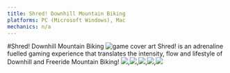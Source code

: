 ```yaml
---
title: Shred! Downhill Mountain Biking
platforms: PC (Microsoft Windows), Mac
mechanics: n/a
---
```

#Shred! Downhill Mountain Biking
![game cover art](//images.igdb.com/igdb/image/upload/t_thumb/kclcdq5isdyh1i55egmh.jpg "Logo Title Text 1")
Shred! is an adrenaline fuelled gaming experience that translates the intensity, flow and lifestyle of Downhill and Freeride Mountain Biking!
<img src="//images.igdb.com/igdb/image/upload/t_thumb/idgi0hm93qklipcez1hp.jpg"/>,<img src="//images.igdb.com/igdb/image/upload/t_thumb/agydstahnqmrlpallcx4.jpg"/>,<img src="//images.igdb.com/igdb/image/upload/t_thumb/tpta4comruwni497tppo.jpg"/>,<img src="//images.igdb.com/igdb/image/upload/t_thumb/pbeb89muj8o8pejziy0x.jpg"/>,<img src="//images.igdb.com/igdb/image/upload/t_thumb/lm1psl5lh1fkn8rkwwpt.jpg"/>
